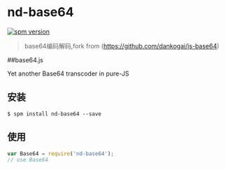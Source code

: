 # nd-base64

[![spm version](http://spmjs.io/badge/nd-base64)](http://spmjs.io/package/nd-base64)

>base64编码解码,fork from (https://github.com/dankogai/js-base64)

##base64.js

Yet another Base64 transcoder in pure-JS

## 安装

```
$ spm install nd-base64 --save
```

## 使用

```js
var Base64 = require('nd-base64');
// use Base64
```
